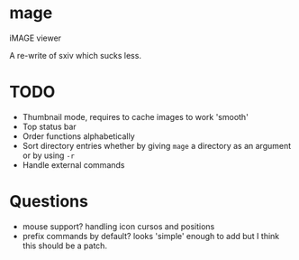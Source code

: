 # mage
iMAGE viewer


A re-write of sxiv which sucks less.


# TODO
- Thumbnail mode, requires to cache images to work 'smooth'
- Top status bar
- Order functions alphabetically
- Sort directory entries whether by giving `mage` a directory as an argument or by using `-r`
- Handle external commands


# Questions
- mouse support? handling icon cursos and positions
- prefix commands by default? looks 'simple' enough to add but I think this should be a patch.
